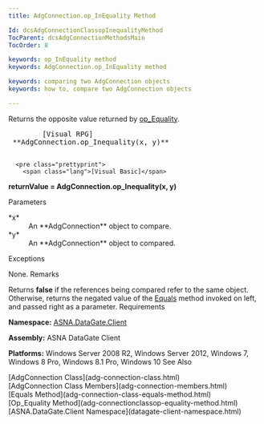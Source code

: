 ```yaml
---
title: AdgConnection.op_InEquality Method

Id: dcsAdgConnectionClassopInequalityMethod
TocParent: dcsAdgConnectionMethodsMain
TocOrder: 8

keywords: op_InEquality method
keywords: AdgConnection.op_InEquality method

keywords: comparing two AdgConnection objects
keywords: how to, compare two AdgConnection objects

---
```


Returns the opposite value returned by [op_Equality](adg-connectionclassop-equality-method.html).
<pre class="prettyprint">
        <span class="lang">[Visual RPG]</span>
 **AdgConnection.op_Inequality(x, y)** 
      </pre>
      <pre class="prettyprint">
        <span class="lang">[Visual Basic]</span>
 **returnValue = AdgConnection.op_Inequality(x, y)** 
      </pre>

Parameters

<dl>
        <dt>
 *x* 
        </dt>
        <dd>An **AdgConnection**  object to compare. </dd>
        <dt>
 *y* 
        </dt>
        <dd>An **AdgConnection**  object to compared.</dd>
</dl>

Exceptions

None.
Remarks

Returns **false** if the references being compared refer to the same object. Otherwise, returns the negated value of the [Equals](adg-connection-class-equals-method.html) method invoked on left, and passed right as a parameter. 
Requirements

**Namespace:** [ASNA.DataGate.Client](datagate-client-namespace.html) 

**Assembly:** ASNA DataGate Client

**Platforms:** Windows Server 2008 R2, Windows Server 2012, Windows 7, Windows 8 Pro, Windows 8.1 Pro, Windows 10
See Also

<dl />
      [AdgConnection Class](adg-connection-class.html)
      <br />
      [AdgConnection Class Members](adg-connection-members.html)
      <br />
      [Equals Method](adg-connection-class-equals-method.html)
      <br />
      [Op_Equality Method](adg-connectionclassop-equality-method.html)
      <br />
      [ASNA.DataGate.Client Namespace](datagate-client-namespace.html)


